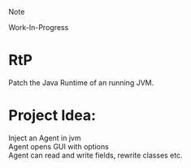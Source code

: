 > [!NOTE]  
> Work-In-Progress
# RtP
Patch the Java Runtime of an running JVM.

# Project Idea:

Inject an Agent in jvm<br>
Agent opens GUI with options<br>
Agent can read and write fields, rewrite classes etc.<br>
